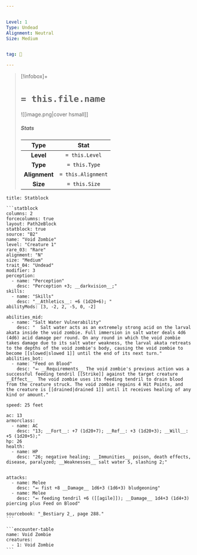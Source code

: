 ```yaml
---


Level: 1
Type: Undead
Alignment: Neutral
Size: Medium


tag: 👹

---
```


> [!infobox]+
> #  `= this.file.name`
> ![[image.png|cover hsmall]]
> ##### Stats
> Type | Stat |
> :---:|:---:|
> **Level** | `= this.Level` |
> **Type** | `= this.Type` |
> **Alignment** | `= this.Alignment` |
> **Size** | `= this.Size` |



````ad-info
title: Statblock

```statblock
columns: 2
forcecolumns: true
layout: Path2eBlock
statblock: true
source: "B2"
name: "Void Zombie"
level: "Creature 1"
rare_03: "Rare"
alignment: "N"
size: "Medium"
trait_04: "Undead"
modifier: 3
perception:
  - name: "Perception"
    desc: "Perception +3; __darkvision__;"
skills:
  - name: "Skills"
    desc: "__Athletics__: +6 (1d20+6); "
abilityMods: [3, -2, 2, -5, 0, -2]

abilities_mid:
  - name: "Salt Water Vulnerability"
    desc: "  Salt water acts as an extremely strong acid on the larval akata inside the void zombie. Full immersion in salt water deals 4d6 (4d6) acid damage per round. On any round in which the void zombie takes damage due to its salt water weakness, the larval akata retreats to the depths of the void zombie's body, causing the void zombie to become [[slowed|slowed 1]] until the end of its next turn."
abilities_bot:
  - name: "Feed on Blood"
    desc: "⬻ __Requirements__ The void zombie's previous action was a successful feeding tendril [[Strike]] against the target creature  __Effect__  The void zombie uses its feeding tendril to drain blood from the creature struck. The void zombie regains 4 Hit Points, and the creature is [[drained|drained 1]] until it receives healing of any kind or amount."

speed: 25 feet

ac: 13
armorclass:
  - name: AC
    desc: "13; __Fort__: +7 (1d20+7); __Ref__: +3 (1d20+3); __Will__: +5 (1d20+5);"
hp: 26
health:
  - name: HP
    desc: "26; negative healing; __Immunities__ poison, death effects, disease, paralyzed; __Weaknesses__ salt water 5, slashing 2;"


attacks:
  - name: Melee
    desc: "⬻ fist +8 __Damage__ 1d6+3 (1d6+3) bludgeoning"
  - name: Melee
    desc: "⬻ feeding tendril +6 ([[agile]]); __Damage__ 1d4+3 (1d4+3) piercing plus Feed on Blood"

sourcebook: "_Bestiary 2_, page 288."
```

```encounter-table
name: Void Zombie
creatures:
  - 1: Void Zombie
```

````



